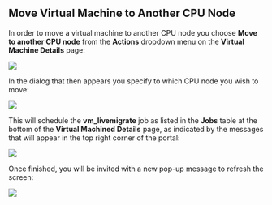 ## Move Virtual Machine to Another CPU Node

In order to move a virtual machine to another CPU node you choose **Move to another CPU node** from the **Actions** dropdown menu on the **Virtual Machine Details** page:

![](MoveVM2AnotherCPUNode.png)

In the dialog that then appears you specify to which CPU node you wish to move:

![](ConfirmMove.png)

This will schedule the **vm_livemigrate** job as listed in the **Jobs** table at the bottom of the **Virtual Machined Details** page, as indicated by the messages that will appear in the top right corner of the portal:

![](Moving.png)

Once finished, you will be invited with a new pop-up message to refresh the screen:

![](MoveFinished.png)
